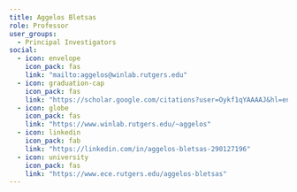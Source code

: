 ```yaml
---
title: Aggelos Bletsas
role: Professor
user_groups:
  - Principal Investigators
social:
  - icon: envelope
    icon_pack: fas
    link: "mailto:aggelos@winlab.rutgers.edu"
  - icon: graduation-cap
    icon_pack: fas
    link: "https://scholar.google.com/citations?user=Oykf1qYAAAAJ&hl=en"
  - icon: globe
    icon_pack: fas
    link: "https://www.winlab.rutgers.edu/~aggelos"
  - icon: linkedin
    icon_pack: fab
    link: "https://linkedin.com/in/aggelos-bletsas-290127196"
  - icon: university
    icon_pack: fas
    link: "https://www.ece.rutgers.edu/aggelos-bletsas"
---
```


